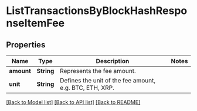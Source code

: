 # ListTransactionsByBlockHashResponseItemFee

## Properties

Name | Type | Description | Notes
------------ | ------------- | ------------- | -------------
**amount** | **String** | Represents the fee amount. | 
**unit** | **String** | Defines the unit of the fee amount, e.g. BTC, ETH, XRP. | 

[[Back to Model list]](../README.md#documentation-for-models) [[Back to API list]](../README.md#documentation-for-api-endpoints) [[Back to README]](../README.md)


